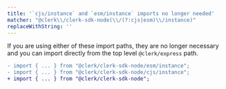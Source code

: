 ```yaml
---
title: '`cjs/instance` and `esm/instance` imports no longer needed'
matcher: "@clerk\\/clerk-sdk-node(\\/(?:cjs|esm)\\/instance)"
replaceWithString: ''
---
```


If you are using either of these import paths, they are no longer necessary and you can import directly from the top level `@clerk/express` path.

```diff
- import { ... } from "@clerk/clerk-sdk-node/esm/instance";
- import { ... } from "@clerk/clerk-sdk-node/cjs/instance";
+ import { ... } from "@clerk/clerk-sdk-node";
```
